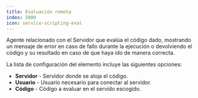 ```yaml
---
title: Evaluación remota
index: 5000
icon: service-scripting-eval
---
```


Agente relacionado con el Servidor que evalúa el código dado, mostrando un mensaje de error en caso de fallo durante la
ejecución o devolviendo el código y su resultado en caso de que haya ido de manera correcta.

La lista de configuración del elemento incluye las siguientes opciones:

- **Servidor** - Servidor donde se aloja el código.
- **Usuario** - Usuario necesario para conectar al servidor.
- **Código** - Código a evaluar en el servido escogido.
